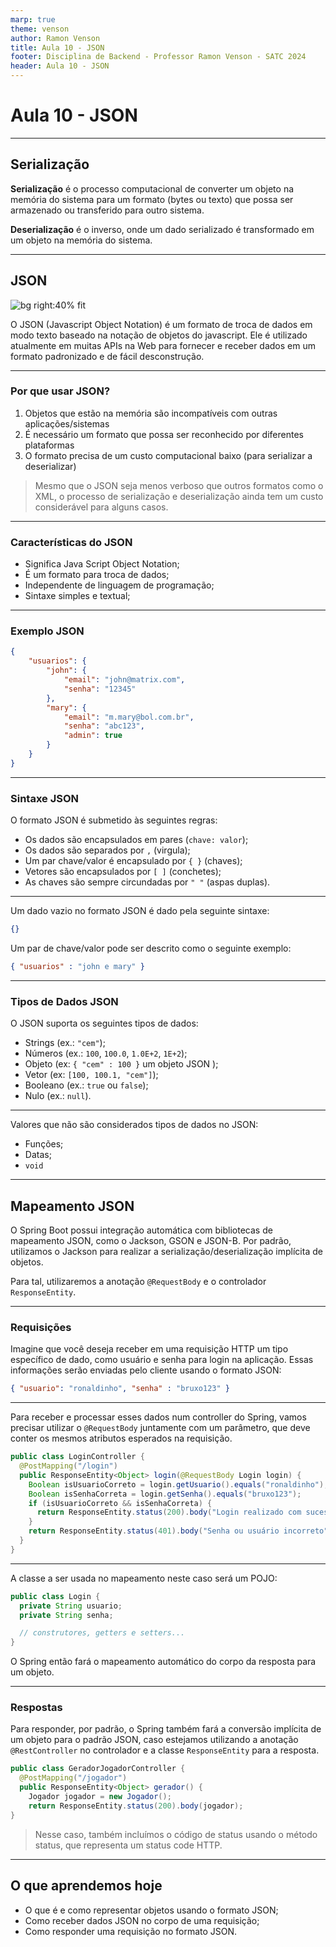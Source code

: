```yaml
---
marp: true
theme: venson
author: Ramon Venson
title: Aula 10 - JSON
footer: Disciplina de Backend - Professor Ramon Venson - SATC 2024
header: Aula 10 - JSON
---
```


<!-- 
_class: lead
-->

# Aula 10 - JSON

---

<!--
paginate: true
class: normal
-->

## Serialização

**Serialização** é o processo computacional de converter um objeto na memória do sistema para um formato (bytes ou texto) que possa ser armazenado ou transferido para outro sistema.

**Deserialização** é o inverso, onde um dado serializado é transformado em um objeto na memória do sistema.

---

## JSON

![bg right:40% fit](https://miro.medium.com/v2/resize:fit:1400/1*SDXgNbJrtUDI9-LZlr37dQ.png)

O JSON (Javascript Object Notation) é um formato de troca de dados em modo texto baseado na notação de objetos do javascript. Ele é utilizado atualmente em muitas APIs na Web para fornecer e receber dados em um formato padronizado e de fácil desconstrução.

---

### Por que usar JSON?

1. Objetos que estão na memória são incompatíveis com outras aplicações/sistemas
1. É necessário um formato que possa ser reconhecido por diferentes plataformas
1. O formato precisa de um custo computacional baixo (para serializar a deserializar)

> Mesmo que o JSON seja menos verboso que outros formatos como o XML, o processo de serialização e deserialização ainda tem um custo considerável para alguns casos.

---

### Características do JSON

* Significa Java Script Object Notation;
* É um formato para troca de dados;
* Independente de linguagem de programação;
* Sintaxe simples e textual;

---

### Exemplo JSON

````json
{
    "usuarios": {
        "john": {
            "email": "john@matrix.com",
            "senha": "12345"
        },
        "mary": {
            "email": "m.mary@bol.com.br",
            "senha": "abc123",
            "admin": true
        }
    }
}
````

---

### Sintaxe JSON

O formato JSON é submetido às seguintes regras:

* Os dados são encapsulados em pares (`chave: valor`);
* Os dados são separados por `,` (virgula);
* Um par chave/valor é encapsulado por `{ }` (chaves);
* Vetores são encapsulados por `[ ]` (conchetes);
* As chaves são sempre circundadas por `" "` (aspas duplas).

---

Um dado vazio no formato JSON é dado pela seguinte sintaxe:

````json
{}
````

Um par de chave/valor pode ser descrito como o seguinte exemplo:

````json
{ "usuarios" : "john e mary" }
````

---

### Tipos de Dados JSON

O JSON suporta os seguintes tipos de dados:

* Strings (ex.: `"cem"`);
* Números (ex.: `100`, `100.0`, `1.0E+2`, `1E+2`);
* Objeto (ex: `{ "cem" : 100 }` um objeto JSON );
* Vetor (ex: `[100, 100.1, "cem"]`);
* Booleano (ex.: `true` ou `false`);
* Nulo (ex.: `null`).

---

Valores que não são considerados tipos de dados no JSON:

* Funções;
* Datas;
* `void`

---

## Mapeamento JSON

O Spring Boot possui integração automática com bibliotecas de mapeamento JSON, como o Jackson, GSON e JSON-B. Por padrão, utilizamos o Jackson para realizar a serialização/deserialização implícita de objetos.

Para tal, utilizaremos a anotação `@RequestBody` e o controlador `ResponseEntity`.

---

### Requisições

Imagine que você deseja receber em uma requisição HTTP um tipo específico de dado, como usuário e senha para login na aplicação. Essas informações serão enviadas pelo cliente usando o formato JSON:

````json
{ "usuario": "ronaldinho", "senha" : "bruxo123" }
````

---

Para receber e processar esses dados num controller do Spring, vamos precisar utilizar o `@RequestBody` juntamente com um parâmetro, que deve conter os mesmos atributos esperados na requisição.

````java
public class LoginController {
  @PostMapping("/login")
  public ResponseEntity<Object> login(@RequestBody Login login) {
    Boolean isUsuarioCorreto = login.getUsuario().equals("ronaldinho");
    Boolean isSenhaCorreta = login.getSenha().equals("bruxo123");
    if (isUsuarioCorreto && isSenhaCorreta) {
      return ResponseEntity.status(200).body("Login realizado com sucesso");
    }
    return ResponseEntity.status(401).body("Senha ou usuário incorreto");
  }
}
````

---

A classe a ser usada no mapeamento neste caso será um POJO:

````java
public class Login {
  private String usuario;
  private String senha;

  // construtores, getters e setters...
}
````

O Spring então fará o mapeamento automático do corpo da resposta para um objeto.

---

### Respostas

Para responder, por padrão, o Spring também fará a conversão implícita de um objeto para o padrão JSON, caso estejamos utilizando a anotação `@RestController` no controlador e a classe `ResponseEntity` para a resposta.

````java
public class GeradorJogadorController {
  @PostMapping("/jogador")
  public ResponseEntity<Object> gerador() {
    Jogador jogador = new Jogador();
    return ResponseEntity.status(200).body(jogador);
}
````

> Nesse caso, também incluímos o código de status usando o método status, que representa um status code HTTP.

---

## O que aprendemos hoje

- O que é e como representar objetos usando o formato JSON;
- Como receber dados JSON no corpo de uma requisição;
- Como responder uma requisição no formato JSON.